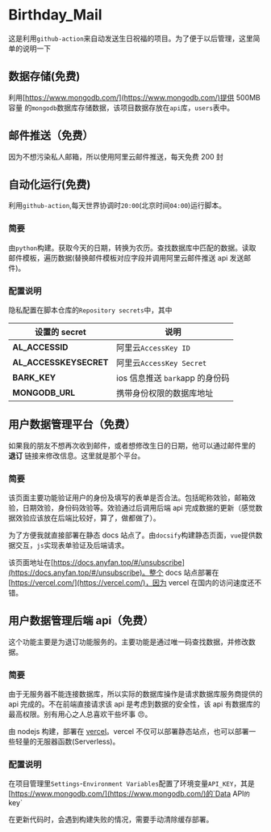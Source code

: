 <!-- [Birthday_Mail](https://cdn.jsdelivr.net/gh/anyfan/Birthday_Mail@master/README.md ':include') -->

# Birthday_Mail

这是利用`github-action`来自动发送生日祝福的项目。为了便于以后管理，这里简单的说明一下

## 数据存储(免费)

利用[https://www.mongodb.com/](https://www.mongodb.com/)提供 500MB 容量 的`mongodb`数据库存储数据，该项目数据存放在`api`库，`users`表中。

## 邮件推送（免费）

因为不想污染私人邮箱，所以使用阿里云邮件推送，每天免费 200 封

## 自动化运行(免费)

利用`github-action`,每天世界协调时`20:00`(北京时间`04:00`)运行脚本。

### 简要

由`python`构建。获取今天的日期，转换为农历。查找数据库中匹配的数据。读取邮件模板，遍历数据(替换邮件模板对应字段并调用阿里云邮件推送 api 发送邮件)。

### 配置说明

隐私配置在脚本仓库的`Repository secrets`中，其中

| 设置的 secret          | 说明                            |
| ---------------------- | ------------------------------- |
| **AL_ACCESSID**        | 阿里云`AccessKey ID`            |
| **AL_ACCESSKEYSECRET** | 阿里云`AccessKey Secret`        |
| **BARK_KEY**           | ios 信息推送 `bark`app 的身份码 |
| **MONGODB_URL**        | 携带身份权限的数据库地址        |

## 用户数据管理平台（免费）

如果我的朋友不想再次收到邮件，或者想修改生日的日期，他可以通过邮件里的 **退订** 链接来修改信息。这里就是那个平台。

### 简要

该页面主要功能验证用户的身份及填写的表单是否合法。包括昵称效验，邮箱效验，日期效验，身份码效验等。效验通过后调用后端 api 完成数据的更新（感觉数据效验应该放在后端比较好，算了，做都做了）。

为了方便我就直接部署在静态 docs 站点了。由`docsify`构建静态页面，`vue`提供数据交互，`js`实现表单验证及后端请求。

该页面地址在[https://docs.anyfan.top/#/unsubscribe](https://docs.anyfan.top/#/unsubscribe)。整个 docs 站点部署在[https://vercel.com/](https://vercel.com/)，因为 vercel 在国内的访问速度还不错。

## 用户数据管理后端 api（免费）

这个功能主要是为退订功能服务的。主要功能是通过唯一码查找数据，并修改数据。

### 简要

由于无服务器不能连接数据库，所以实际的数据库操作是请求数据库服务商提供的 api 完成的。不在前端直接请求该 api 是考虑到数据的安全性，该 api 有数据库的最高权限。别有用心之人总喜欢干些坏事 😠。

由 nodejs 构建，部署在 [vercel](https://vercel.com/)。vercel 不仅可以部署静态站点，也可以部署一些轻量的无服器函数(Serverless)。

### 配置说明

在项目管理里`Settings`-`Environment Variables`配置了环境变量`API_KEY`，其是[https://www.mongodb.com/](https://www.mongodb.com/)的`Data API`的`key`

在更新代码时，会遇到构建失败的情况，需要手动清除缓存部署。
